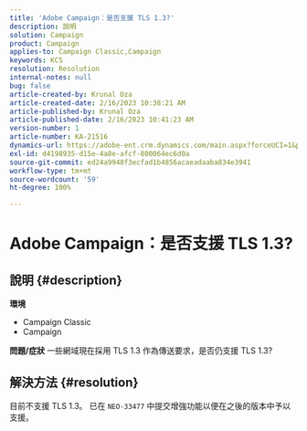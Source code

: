```yaml
---
title: 'Adobe Campaign：是否支援 TLS 1.3?'
description: 說明
solution: Campaign
product: Campaign
applies-to: Campaign Classic,Campaign
keywords: KCS
resolution: Resolution
internal-notes: null
bug: false
article-created-by: Krunal Oza
article-created-date: 2/16/2023 10:38:21 AM
article-published-by: Krunal Oza
article-published-date: 2/16/2023 10:41:23 AM
version-number: 1
article-number: KA-21516
dynamics-url: https://adobe-ent.crm.dynamics.com/main.aspx?forceUCI=1&pagetype=entityrecord&etn=knowledgearticle&id=12b1b402-e6ad-ed11-aad1-6045bd006793
exl-id: d4198935-d15e-4a8e-afcf-800064ec6d0a
source-git-commit: ed24a9948f3ecfad1b4856acaeadaaba834e3941
workflow-type: tm+mt
source-wordcount: '59'
ht-degree: 100%

---
```


# Adobe Campaign：是否支援 TLS 1.3?

## 說明 {#description}

<b>環境</b>
- Campaign Classic
- Campaign



<b>問題/症狀</b>
一些網域現在採用 TLS 1.3 作為傳送要求，是否仍支援 TLS 1.3?


## 解決方法 {#resolution}


目前不支援 TLS 1.3。 已在 `NEO-33477` 中提交增強功能以便在之後的版本中予以支援。
